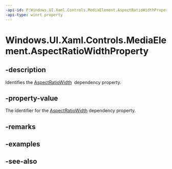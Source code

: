 ```yaml
---
-api-id: P:Windows.UI.Xaml.Controls.MediaElement.AspectRatioWidthProperty
-api-type: winrt property
---
```


<!-- Property syntax
public Windows.UI.Xaml.DependencyProperty AspectRatioWidthProperty { get; }
-->

# Windows.UI.Xaml.Controls.MediaElement.AspectRatioWidthProperty

## -description
Identifies the [AspectRatioWidth](mediaelement_aspectratiowidth.md)  dependency property.


## -property-value
The identifier for the [AspectRatioWidth](mediaelement_aspectratiowidth.md) dependency property.

## -remarks

## -examples

## -see-also
